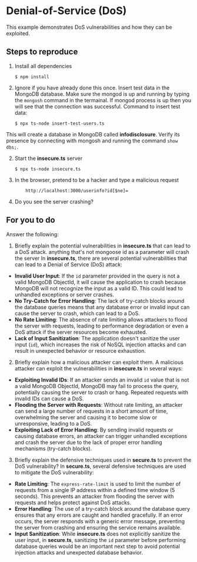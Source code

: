 # Denial-of-Service (DoS)

This example demonstrates DoS vulnerabilities and how they can be exploited.

## Steps to reproduce

1. Install all dependencies

    `$ npm install`

2. Ignore if you have already done this once. Insert test data in the MongoDB database. Make sure the mongod is up and running by typing the `mongosh` command in the termainal. If mongod process is up then you will see that the connection was successful. Command to insert test data:

    `$ npx ts-node insert-test-users.ts`

This will create a database in MongoDB called __infodisclosure__. Verify its presence by connecting with mongosh and running the command `show dbs;`.

2. Start the **insecure.ts** server

    `$ npx ts-node insecure.ts`

3. In the browser, pretend to be a hacker and type a malicious request

    ```
        http://localhost:3000/userinfo?id[$ne]=
    ```

4. Do you see the server crashing?

## For you to do

Answer the following:

1. Briefly explain the potential vulnerabilities in **insecure.ts** that can lead to a DoS attack.
anything that's not mongoose id as a parameter will crash the server
In **insecure.ts**, there are several potential vulnerabilities that can lead to a Denial of Service (DoS) attack:
- **Invalid User Input**: If the `id` parameter provided in the query is not a valid MongoDB ObjectId, it will cause the application to crash because MongoDB will not recognize the input as a valid ID. This could lead to unhandled exceptions or server crashes.
- **No Try-Catch for Error Handling**: The lack of try-catch blocks around the database queries means that any database error or invalid input can cause the server to crash, which can lead to a DoS.
- **No Rate Limiting**: The absence of rate limiting allows attackers to flood the server with requests, leading to performance degradation or even a DoS attack if the server resources become exhausted.
- **Lack of Input Sanitization**: The application doesn't sanitize the user input (`id`), which increases the risk of NoSQL injection attacks and can result in unexpected behavior or resource exhaustion.

2. Briefly explain how a malicious attacker can exploit them.
A malicious attacker can exploit the vulnerabilities in **insecure.ts** in several ways:
- **Exploiting Invalid IDs**: If an attacker sends an invalid `id` value that is not a valid MongoDB ObjectId, MongoDB may fail to process the query, potentially causing the server to crash or hang. Repeated requests with invalid IDs can cause a DoS.
- **Flooding the Server with Requests**: Without rate limiting, an attacker can send a large number of requests in a short amount of time, overwhelming the server and causing it to become slow or unresponsive, leading to a DoS.
- **Exploiting Lack of Error Handling**: By sending invalid requests or causing database errors, an attacker can trigger unhandled exceptions and crash the server due to the lack of proper error handling mechanisms (try-catch blocks).

3. Briefly explain the defensive techniques used in **secure.ts** to prevent the DoS vulnerability?
In **secure.ts**, several defensive techniques are used to mitigate the DoS vulnerability:
- **Rate Limiting**: The `express-rate-limit` is used to limit the number of requests from a single IP address within a defined time window (5 seconds). This prevents an attacker from flooding the server with requests and helps protect against DoS attacks.
- **Error Handling**: The use of a try-catch block around the database query ensures that any errors are caught and handled gracefully. If an error occurs, the server responds with a generic error message, preventing the server from crashing and ensuring the service remains available.
- **Input Sanitization**: While **insecure.ts** does not explicitly sanitize the user input, in **secure.ts**, sanitizing the `id` parameter before performing database queries would be an important next step to avoid potential injection attacks and unexpected database behavior.
